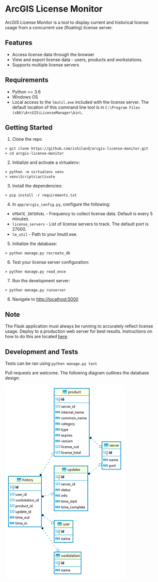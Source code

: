 ArcGIS License Monitor
============
ArcGIS License Monitor is a tool to display current and historical license usage from a concurrent use (floating) license server. 

## Features
* Access license data through the browser
* View and export license data - users, products and workstations. 
* Supports multiple license servers

## Requirements
 * Python >= 3.6
 * Windows OS
 * Local access to the `lmutil.exe` included with the license server. The default location of this command line tool is in `C:\Program Files (x86)\ArcGIS\LicenseManager\bin\`.

## Getting Started

1. Clone the repo
  ```
  > git clone https://github.com/ishiland/arcgis-license-monitor.git
  > cd arcgis-license-monitor
  ```

2. Initialize and activate a virtualenv:
  ```
  > python -m virtualenv venv
  > venv\Scripts\activate
  ```

3. Install the dependencies:
  ```
  > pip install -r requirements.txt
  ```
  
4. In `app/arcgis_config.py`, configure the following:
  * `UPDATE_INTERVAL` - Frequency to collect license data. Default is every 5 minutes.
  * `license_servers` - List of license servers to track. The default port is 27000.
  * `lm_util` - Path to your lmutil.exe. 
    
5. Initialize the database:
  ```
  > python manage.py recreate_db
  ```

6. Test your license server configuration:
  ```
  > python manage.py read_once
  ```

7. Run the development server:
  ```
  > python manage.py runserver
  ```

8. Navigate to [http://localhost:5000](http://localhost:5000)


## Note
The Flask application must always be running to accurately reflect license usage. Deploy to a production web server for best results. Instructions on how to do this are located [here](http://flask.pocoo.org/docs/0.12/deploying/).


## Development and Tests
Tests can be ran using `python manage.py test`

Pull requests are welcome. The following diagram outlines the database design:

![alt text](database.PNG "Title")